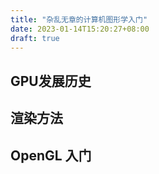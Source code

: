 ```yaml
---
title: "杂乱无章的计算机图形学入门"
date: 2023-01-14T15:20:27+08:00
draft: true
---
```


## GPU发展历史

## 渲染方法

## OpenGL 入门
